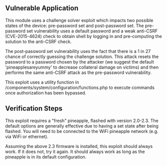 ## Vulnerable Application

This module uses a challenge solver exploit which impacts two possible states
of the device: pre-password set and post-password set. The pre-password set
vulnerability uses a default password and a weak anti-CSRF (CVE-2015-4624)
check to obtain shell by logging in and pre-computing the solution to
the anti-CSRF check.

The post-password set vulnerability uses the fact that there is a 1 in 27
chance of correctly guessing the challenge solution. This attack resets the
password to a password chosen by the attacker (we suggest the default
'pineapplesareyummy' to decrease collateral damage on victims) and then
performs the same anti-CSRF attack as the pre-password vulnerability.

This exploit uses a utility function in
/components/system/configuration/functions.php to execute commands once
authorization has been bypassed.

## Verification Steps

This exploit requires a "fresh" pineapple, flashed with version 2.0-2.3. The
default options are generally effective due to having a set state after being
flashed. You will need to be connected to the WiFi pineapple network (e.g. via
WiFi or ethernet).

Assuming the above 2.3 firmware is installed, this exploit should always work.
If it does not, try it again. It should always work as long as the pineapple is
in its default configuration.
